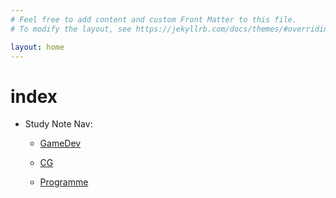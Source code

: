 ```yaml
---
# Feel free to add content and custom Front Matter to this file.
# To modify the layout, see https://jekyllrb.com/docs/themes/#overriding-theme-defaults

layout: home
---
```


# index

- Study Note Nav:

    - [GameDev](/gamedev/)
 
    - [CG](/cg/)
 
    - [Programme](/programme/)
 
<!-- 
    - [AI](/ai/) 
    - [BD](./docs/BD.md) 
    - [OS](./docs/OS.md) 
    - [English & Japan Learn](./docs/Language.md)
-->